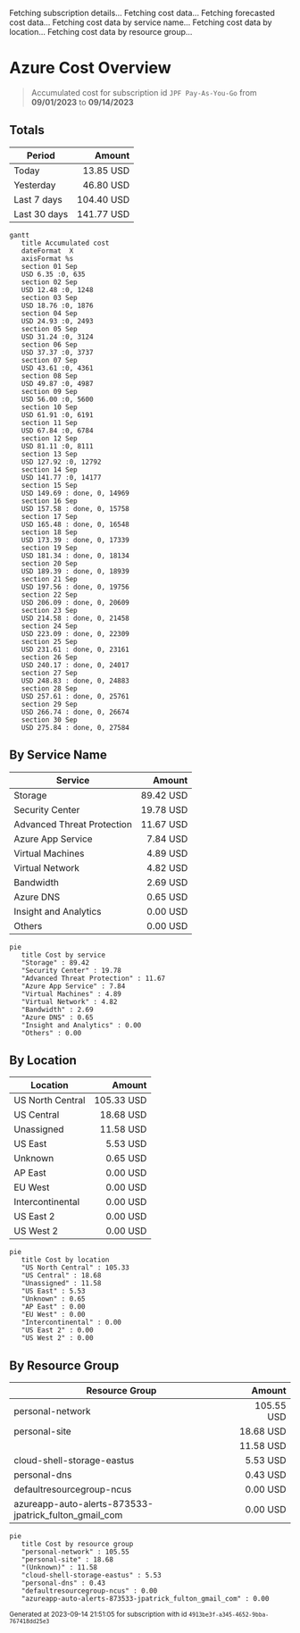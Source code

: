 Fetching subscription details...
Fetching cost data...
Fetching forecasted cost data...
Fetching cost data by service name...
Fetching cost data by location...
Fetching cost data by resource group...
# Azure Cost Overview

> Accumulated cost for subscription id `JPF Pay-As-You-Go` from **09/01/2023** to **09/14/2023**

## Totals

|Period|Amount|
|---|---:|
|Today|13.85 USD|
|Yesterday|46.80 USD|
|Last 7 days|104.40 USD|
|Last 30 days|141.77 USD|

```mermaid
gantt
   title Accumulated cost
   dateFormat  X
   axisFormat %s
   section 01 Sep
   USD 6.35 :0, 635
   section 02 Sep
   USD 12.48 :0, 1248
   section 03 Sep
   USD 18.76 :0, 1876
   section 04 Sep
   USD 24.93 :0, 2493
   section 05 Sep
   USD 31.24 :0, 3124
   section 06 Sep
   USD 37.37 :0, 3737
   section 07 Sep
   USD 43.61 :0, 4361
   section 08 Sep
   USD 49.87 :0, 4987
   section 09 Sep
   USD 56.00 :0, 5600
   section 10 Sep
   USD 61.91 :0, 6191
   section 11 Sep
   USD 67.84 :0, 6784
   section 12 Sep
   USD 81.11 :0, 8111
   section 13 Sep
   USD 127.92 :0, 12792
   section 14 Sep
   USD 141.77 :0, 14177
   section 15 Sep
   USD 149.69 : done, 0, 14969
   section 16 Sep
   USD 157.58 : done, 0, 15758
   section 17 Sep
   USD 165.48 : done, 0, 16548
   section 18 Sep
   USD 173.39 : done, 0, 17339
   section 19 Sep
   USD 181.34 : done, 0, 18134
   section 20 Sep
   USD 189.39 : done, 0, 18939
   section 21 Sep
   USD 197.56 : done, 0, 19756
   section 22 Sep
   USD 206.09 : done, 0, 20609
   section 23 Sep
   USD 214.58 : done, 0, 21458
   section 24 Sep
   USD 223.09 : done, 0, 22309
   section 25 Sep
   USD 231.61 : done, 0, 23161
   section 26 Sep
   USD 240.17 : done, 0, 24017
   section 27 Sep
   USD 248.83 : done, 0, 24883
   section 28 Sep
   USD 257.61 : done, 0, 25761
   section 29 Sep
   USD 266.74 : done, 0, 26674
   section 30 Sep
   USD 275.84 : done, 0, 27584
```

## By Service Name

|Service|Amount|
|---|---:|
|Storage|89.42 USD|
|Security Center|19.78 USD|
|Advanced Threat Protection|11.67 USD|
|Azure App Service|7.84 USD|
|Virtual Machines|4.89 USD|
|Virtual Network|4.82 USD|
|Bandwidth|2.69 USD|
|Azure DNS|0.65 USD|
|Insight and Analytics|0.00 USD|
|Others|0.00 USD|

```mermaid
pie
   title Cost by service
   "Storage" : 89.42
   "Security Center" : 19.78
   "Advanced Threat Protection" : 11.67
   "Azure App Service" : 7.84
   "Virtual Machines" : 4.89
   "Virtual Network" : 4.82
   "Bandwidth" : 2.69
   "Azure DNS" : 0.65
   "Insight and Analytics" : 0.00
   "Others" : 0.00
```

## By Location

|Location|Amount|
|---|---:|
|US North Central|105.33 USD|
|US Central|18.68 USD|
|Unassigned|11.58 USD|
|US East|5.53 USD|
|Unknown|0.65 USD|
|AP East|0.00 USD|
|EU West|0.00 USD|
|Intercontinental|0.00 USD|
|US East 2|0.00 USD|
|US West 2|0.00 USD|

```mermaid
pie
   title Cost by location
   "US North Central" : 105.33
   "US Central" : 18.68
   "Unassigned" : 11.58
   "US East" : 5.53
   "Unknown" : 0.65
   "AP East" : 0.00
   "EU West" : 0.00
   "Intercontinental" : 0.00
   "US East 2" : 0.00
   "US West 2" : 0.00
```

## By Resource Group

|Resource Group|Amount|
|---|---:|
|personal-network|105.55 USD|
|personal-site|18.68 USD|
||11.58 USD|
|cloud-shell-storage-eastus|5.53 USD|
|personal-dns|0.43 USD|
|defaultresourcegroup-ncus|0.00 USD|
|azureapp-auto-alerts-873533-jpatrick_fulton_gmail_com|0.00 USD|

```mermaid
pie
   title Cost by resource group
   "personal-network" : 105.55
   "personal-site" : 18.68
   "(Unknown)" : 11.58
   "cloud-shell-storage-eastus" : 5.53
   "personal-dns" : 0.43
   "defaultresourcegroup-ncus" : 0.00
   "azureapp-auto-alerts-873533-jpatrick_fulton_gmail_com" : 0.00
```

<sup>Generated at 2023-09-14 21:51:05 for subscription with id `4913be3f-a345-4652-9bba-767418dd25e3`</sup>
